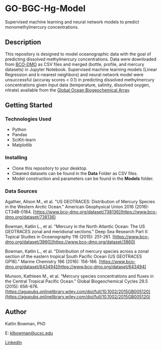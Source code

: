 # GO-BGC-Hg-Model

Supervised machine learning and neural network models to predict monomethylmercury concentrations.

## Description

This repository is designed to model oceanographic data with the goal of predicting dissolved methylmercury concentrations. Data were downloaded from [BCO-DMO](https://www.bco-dmo.org/) as CSV files and merged (bottle, profile, and mercury datasets) in Jupyter Notebook. Supervised machine learning models (Linear Regression and k-nearest neighbors) and neural network model were unsuccessful (accuray scores < 0.1) in predicting dissolved methylmercury concentrations given input data (temperature, salinity, dissolved oxygen, nitrate) available from the [Global Ocean Biogeochemical Array](https://www.go-bgc.org/floats). 

## Getting Started

### Technologies Used 

* Python
* Pandas
* SciKit-learn
* Matplotlib

### Installing

* Clone this repository to your desktop.
* Cleaned datasets can be found in the **Data** Folder as CSV files.
* Model construction and parameters can be found in the **Models** folder.

### Data Sources

Agather, Alison M., et al. "US GEOTRACES: Distribution of Mercury Species in the Western Arctic Ocean." American Geophysical Union 2016 (2016): CT34B-0184. [https://www.bco-dmo.org/dataset/738136](https://www.bco-dmo.org/dataset/738136)

Bowman, Katlin L., et al. "Mercury in the North Atlantic Ocean: The US GEOTRACES zonal and meridional sections." Deep Sea Research Part II: Topical Studies in Oceanography 116 (2015): 251-261. [https://www.bco-dmo.org/dataset/3860](https://www.bco-dmo.org/dataset/3860) 

Bowman, Katlin L., et al. "Distribution of mercury species across a zonal section of the eastern tropical South Pacific Ocean (US GEOTRACES GP16)." Marine Chemistry 186 (2016): 156-166. [https://www.bco-dmo.org/dataset/643494](https://www.bco-dmo.org/dataset/643494)

Munson, Kathleen M., et al. "Mercury species concentrations and fluxes in the Central Tropical Pacific Ocean." Global Biogeochemical Cycles 29.5 (2015): 656-676.[https://agupubs.onlinelibrary.wiley.com/doi/full/10.1002/2015GB005120](https://agupubs.onlinelibrary.wiley.com/doi/full/10.1002/2015GB005120)



## Author

Katlin Bowman, PhD

E: klbowman@ucsc.edu

[LinkedIn](https://www.linkedin.com/in/katlin-bowman/)

